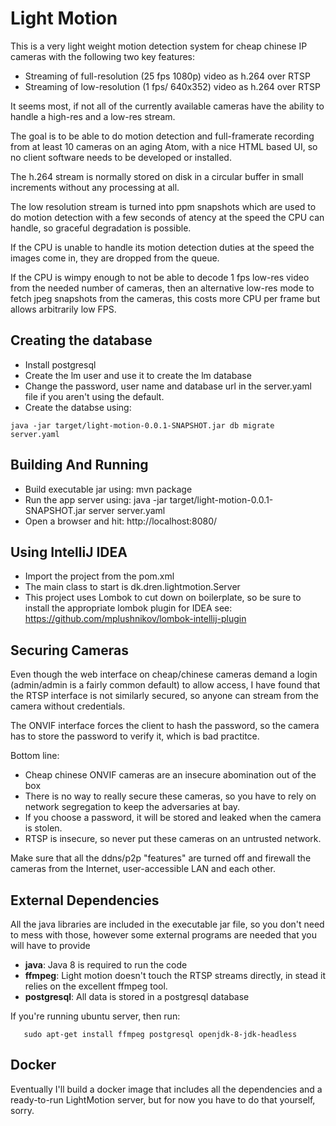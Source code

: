 Light Motion
============

This is a very light weight motion detection system for cheap chinese IP cameras with the following two key features:
* Streaming of full-resolution (25 fps 1080p) video as h.264 over RTSP
* Streaming of low-resolution (1 fps/ 640x352) video as h.264 over RTSP

It seems most, if not all of the currently available cameras have the ability to handle a high-res and a low-res stream.

The goal is to be able to do motion detection and full-framerate recording from at least 10
cameras on an aging Atom, with a nice HTML based UI, so no client software needs to be developed or installed.

The h.264 stream is normally stored on disk in a circular buffer in small increments without any processing at all.

The low resolution stream is turned into ppm snapshots which are used to do motion detection with a few seconds of
 atency at the speed the CPU can handle, so graceful degradation is possible.
 
If the CPU is unable to handle its motion detection duties at the speed the images come in, they are dropped from the queue. 

If the CPU is wimpy enough to not be able to decode 1 fps low-res video from the needed number of cameras, then
an alternative low-res mode to fetch jpeg snapshots from the cameras, this costs more CPU per frame but allows
arbitrarily low FPS.

Creating the database
---------------------

* Install postgresql
* Create the lm user and use it to create the lm database
* Change the password, user name and database url in the server.yaml file if you aren't using the default.
* Create the databse using:
```
java -jar target/light-motion-0.0.1-SNAPSHOT.jar db migrate server.yaml
```


Building And Running
--------------------

* Build executable jar using: mvn package
* Run the app server using: java -jar target/light-motion-0.0.1-SNAPSHOT.jar server server.yaml
* Open a browser and hit: http://localhost:8080/


Using IntelliJ IDEA
-------------------

* Import the project from the pom.xml
* The main class to start is dk.dren.lightmotion.Server
* This project uses Lombok to cut down on boilerplate, so be sure to install the appropriate lombok plugin for IDEA see: https://github.com/mplushnikov/lombok-intellij-plugin


Securing Cameras
----------------

Even though the web interface on cheap/chinese cameras demand a login
(admin/admin is a fairly common default) to allow access, I have found that the RTSP
interface is not similarly secured, so anyone can stream from the camera without credentials.

The ONVIF interface forces the client to hash the password, so the camera has to store the password
to verify it, which is bad practitce.

Bottom line:
* Cheap chinese ONVIF cameras are an insecure abomination out of the box
* There is no way to really secure these cameras, so you have to rely on network segregation to keep the adversaries at bay.
* If you choose a password, it will be stored and leaked when the camera is stolen.
* RTSP is insecure, so never put these cameras on an untrusted network.

Make sure that all the ddns/p2p "features" are turned off and firewall the cameras
from the Internet, user-accessible LAN and each other.


External Dependencies
---------------------

All the java libraries are included in the executable jar file, so you don't need to mess with those,
however some external programs are needed that you will have to provide

* **java**: Java 8 is required to run the code 
* **ffmpeg**: Light motion doesn't touch the RTSP streams directly, in stead it relies on the excellent ffmpeg tool.
* **postgresql**: All data is stored in a postgresql database

If you're running ubuntu server, then run:
```
   sudo apt-get install ffmpeg postgresql openjdk-8-jdk-headless
```

Docker
------

Eventually I'll build a docker image that includes all the dependencies and a ready-to-run
LightMotion server, but for now you have to do that yourself, sorry.   